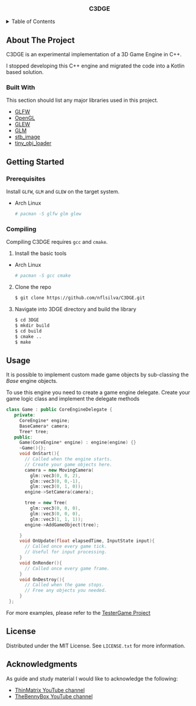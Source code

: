 <div id="top"></div>
<!-- PROJECT LOGO -->
<br />
<div align="center">
  <h3 align="center">C3DGE</h3>
</div>

<!-- TABLE OF CONTENTS -->
<details>
  <summary>Table of Contents</summary>
  <ol>
    <li>
      <a href="#about-the-project">About The Project</a>
      <ul>
        <li><a href="#built-with">Built With</a></li>
      </ul>
    </li>
    <li>
      <a href="#getting-started">Getting Started</a>
      <ul>
        <li><a href="#prerequisites">Prerequisites</a></li>
        <li><a href="#installation">Installation</a></li>
      </ul>
    </li>
    <li><a href="#usage">Usage</a></li>
    <li><a href="#acknowledgments">Acknowledgments</a></li>
  </ol>
</details>

<!-- ABOUT THE PROJECT -->
## About The Project

C3DGE is an experimental implementation of a 3D Game Engine in C++. 

I stopped developing this C++ engine and migrated the code into a Kotlin based solution.

### Built With

This section should list any major libraries used in this project.

* [GLFW](https://www.glfw.org/)
* [OpenGL](https://www.opengl.org/)
* [GLEW](http://glew.sourceforge.net/)
* [GLM](https://glm.g-truc.net/0.9.9/index.html)
* [stb_image](https://github.com/nothings/stb/blob/master/stb_image.h)
* [tiny_obj_loader](https://github.com/tinyobjloader/tinyobjloader)

<!-- GETTING STARTED -->
## Getting Started
### Prerequisites

Install `GLFW`, `GLM` and `GLEW` on the target system.
* Arch Linux
  ```sh
  # pacman -S glfw glm glew
  ```

### Compiling

Compiling C3DGE requires `gcc` and `cmake`.

1. Install the basic tools
* Arch Linux
  ```sh
  # pacman -S gcc cmake
  ```

2. Clone the repo
   ```sh
   $ git clone https://github.com/nflsilva/C3DGE.git
   ```

3. Navigate into 3DGE directory and build the library
   ```sh
   $ cd 3DGE
   $ mkdir build
   $ cd build
   $ cmake ..
   $ make
   ```

<!-- USAGE EXAMPLES -->
## Usage

It is possible to implement custom made game objects by sub-classing the _Base_ engine objects.

To use this engine you need to create a game engine delegate.
Create your game logic class and implement the delegate methods
   ```cpp
   class Game : public CoreEngineDelegate {
      private:
        CoreEngine* engine;
        BaseCamera* camera;
        Tree* tree;
      public:
        Game(CoreEngine* engine) : engine(engine) {}
        ~Game(){};
        void OnStart(){
          // Called when the engine starts.
          // Create your game objects here. 
          camera = new MovingCamera(
            glm::vec3(0, 0, 2), 
            glm::vec3(0, 0,-1), 
            glm::vec3(0, 1, 0));
          engine->SetCamera(camera);

          tree = new Tree(
            glm::vec3(0, 0, 0), 
            glm::vec3(0, 0, 0), 
            glm::vec3(1, 1, 1));
          engine->AddGameObject(tree);

        }
        void OnUpdate(float elapsedTime, InputState input){
          // Called once every game tick.
          // Useful for input processing.
        }
        void OnRender(){
          // Called once every game frame.
        }
        void OnDestroy(){
          // Called when the game stops.
          // Free any objects you needed.
        }
    };
   ```

For more examples, please refer to the [TesterGame Project](https://github.com/nflsilva/C3DGE/tree/master/TesterGame)

<!-- LICENSE -->
## License

Distributed under the MIT License. See `LICENSE.txt` for more information.

<!-- ACKNOWLEDGMENTS -->
## Acknowledgments

As guide and study material I would like to acknowledge the following:

* [ThinMatrix YouTube channel](https://www.youtube.com/channel/UCUkRj4qoT1bsWpE_C8lZYoQ)
* [TheBennyBox YouTube channel](https://www.youtube.com/channel/UCnlpv-hhcsAtEHKR2y2fW4Q)
